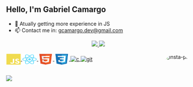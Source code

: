 ## Hello, I'm Gabriel Camargo

- 🌱 Atually getting more experience in JS
- 📫 Contact me in: gcamargo.dev@gmail.com

<div align="center" display="inline">
  <a href="https://github.com/gabrielcaamargo">
  <img height="180em" src="https://github-readme-stats.vercel.app/api?username=gabrielcaamargo&show_icons=true&theme=dracula&include_all_commits=true&count_private=true"/>
  <img height="180em" src="https://github-readme-stats.vercel.app/api/top-langs/?username=gabrielcaamargo&layout=compact&langs_count=7&theme=dracula"/>
</div>

 <div style="display: inline_block"><br>
 <img align="center" alt="js" height="30" width="40" src="https://raw.githubusercontent.com/devicons/devicon/master/icons/javascript/javascript-plain.svg">
 <img align="center" alt="react" height="30" width="40" src="https://raw.githubusercontent.com/devicons/devicon/master/icons/react/react-original.svg">
 <img align="center" alt="HTML" height="30" width="40" src="https://raw.githubusercontent.com/devicons/devicon/master/icons/html5/html5-original.svg">
 <img align="center" alt="CSS" height="30" width="40" src="https://raw.githubusercontent.com/devicons/devicon/master/icons/css3/css3-original.svg">
 <img align="center" alt="c" height="30" width="40" src="https://cdn.jsdelivr.net/gh/devicons/devicon/icons/c/c-original.svg">
 <img align="center" alt="git" height="30" width="40" src="https://cdn.jsdelivr.net/gh/devicons/devicon/icons/git/git-original.svg"> 
  
 <img align="right" alt="insta-pic" height="150" style="border-radius:120px;" src="https://instagram.fpoa13-1.fna.fbcdn.net/v/t51.2885-19/s150x150/223614117_410095760682957_7261486328417447114_n.jpg?_nc_ht=instagram.fpoa13-1.fna.fbcdn.net&_nc_cat=109&_nc_ohc=cK26KjuqiCEAX933uBC&edm=ABfd0MgBAAAA&ccb=7-4&oh=00_AT99IMfNPmIcm5A6ddmgEvb5J5a9tA8SChCEX5-i-b-XOA&oe=6208E90A&_nc_sid=7bff83">
</div>
  
  ##
  
<div>
    <a href="https://instagram.com/gabcamargo" target="_blank"><img src="https://img.shields.io/badge/-Instagram-%23E4405F?style=for-the-badge&logo=instagram&logoColor=white" target="_blank"></a>

  </div>
